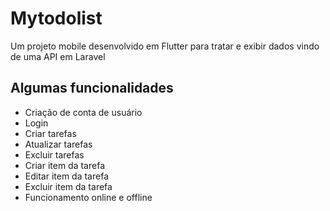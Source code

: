 # Mytodolist

Um projeto mobile desenvolvido em Flutter para tratar e exibir dados vindo de uma API em Laravel

## Algumas funcionalidades
- Criação de conta de usuário
- Login
- Criar tarefas
- Atualizar tarefas
- Excluir tarefas
- Criar item da tarefa
- Editar item da tarefa
- Excluir item da tarefa
- Funcionamento online e offline
